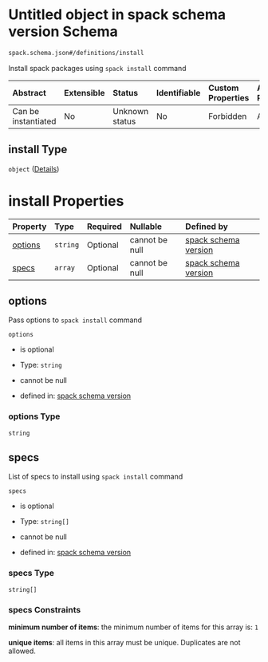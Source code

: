 # Untitled object in spack schema version Schema

```txt
spack.schema.json#/definitions/install
```

Install spack packages using `spack install` command

| Abstract            | Extensible | Status         | Identifiable | Custom Properties | Additional Properties | Access Restrictions | Defined In                                                            |
| :------------------ | :--------- | :------------- | :----------- | :---------------- | :-------------------- | :------------------ | :-------------------------------------------------------------------- |
| Can be instantiated | No         | Unknown status | No           | Forbidden         | Allowed               | none                | [spack.schema.json*](../out/spack.schema.json "open original schema") |

## install Type

`object` ([Details](spack-definitions-install.md))

# install Properties

| Property            | Type     | Required | Nullable       | Defined by                                                                                                                          |
| :------------------ | :------- | :------- | :------------- | :---------------------------------------------------------------------------------------------------------------------------------- |
| [options](#options) | `string` | Optional | cannot be null | [spack schema version](spack-definitions-install-properties-options.md "spack.schema.json#/definitions/install/properties/options") |
| [specs](#specs)     | `array`  | Optional | cannot be null | [spack schema version](definitions-definitions-list_of_strings.md "spack.schema.json#/definitions/install/properties/specs")        |

## options

Pass options to `spack install` command

`options`

*   is optional

*   Type: `string`

*   cannot be null

*   defined in: [spack schema version](spack-definitions-install-properties-options.md "spack.schema.json#/definitions/install/properties/options")

### options Type

`string`

## specs

List of specs to install using `spack install` command

`specs`

*   is optional

*   Type: `string[]`

*   cannot be null

*   defined in: [spack schema version](definitions-definitions-list_of_strings.md "spack.schema.json#/definitions/install/properties/specs")

### specs Type

`string[]`

### specs Constraints

**minimum number of items**: the minimum number of items for this array is: `1`

**unique items**: all items in this array must be unique. Duplicates are not allowed.
